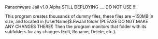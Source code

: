 Ransomware Jail v1.0 Alpha
STILL DEPLOYING .... DO NOT USE !!!

This program creates thousands of dummy files, these files are ~150MB in size, and located in [UserName]\$.RwJail folder (PLEASE DO NOT MAKE ANY CHANGES THERE!)
Then the program monitors that folder with its subfolders for any changes (Edit, Rename, Delete, etc.). 
